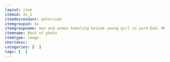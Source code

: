 ```yaml
---
layout: item
itemid: 4s_2
itemdescendant: petersime
itemgroupid: 4s
itemgroupname: man and woman kneeling beside young girl in yard-Dad, Mom, Me
itemname: Back of photo
itemtype: image
shortdesc: 
categories: [  ]
tags: [  ]
---
```







